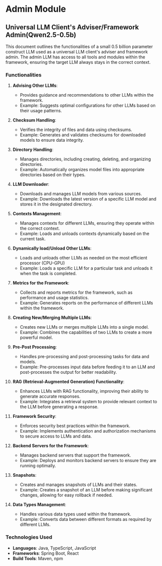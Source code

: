 # Admin Module

## Universal LLM Client's Adviser/Framework Admin(Qwen2.5-0.5b)

This document outlines the functionalities of a small 0.5 billion parameter construct LLM used 
as a universal LLM client's adviser and framework admin. The admin LLM has access to all tools 
and modules within the framework, ensuring the target LLM always stays in the correct context.

### Functionalities

1. **Advising Other LLMs**:
   - Provides guidance and recommendations to other LLMs within the framework.
   - Example: Suggests optimal configurations for other LLMs based on their usage patterns.

2. **Checksum Handling**:
   - Verifies the integrity of files and data using checksums.
   - Example: Generates and validates checksums for downloaded models to ensure data integrity.

3. **Directory Handling**:
   - Manages directories, including creating, deleting, and organizing directories.
   - Example: Automatically organizes model files into appropriate directories based on their types.

4. **LLM Downloader**:
   - Downloads and manages LLM models from various sources.
   - Example: Downloads the latest version of a specific LLM model and stores it in the designated directory.

5. **Contexts Management**:
   - Manages contexts for different LLMs, ensuring they operate within the correct context.
   - Example: Loads and unloads contexts dynamically based on the current task.

6. **Dynamically load/Unload Other LLMs**:
   - Loads and unloads other LLMs as needed on the most efficient processor (CPU-GPU)
   - Example: Loads a specific LLM for a particular task and unloads it when the task is completed.

7. **Metrics for the Framework**:
   - Collects and reports metrics for the framework, such as performance and usage statistics.
   - Example: Generates reports on the performance of different LLMs within the framework.

8. **Creating New/Merging Multiple LLMs**:
   - Creates new LLMs or merges multiple LLMs into a single model.
   - Example: Combines the capabilities of two LLMs to create a more powerful model.

9. **Pre-Post Processing**:
   - Handles pre-processing and post-processing tasks for data and models.
   - Example: Pre-processes input data before feeding it to an LLM and post-processes the output for better readability.

10. **RAG (Retrieval-Augmented Generation) Functionality**:
    - Enhances LLMs with RAG functionality, improving their ability to generate accurate responses.
    - Example: Integrates a retrieval system to provide relevant context to the LLM before generating a response.

11. **Framework Security**:
    - Enforces security best practices within the framework.
    - Example: Implements authentication and authorization mechanisms to secure access to LLMs and data.

12. **Backend Servers for the Framework**:
    - Manages backend servers that support the framework.
    - Example: Deploys and monitors backend servers to ensure they are running optimally.

13. **Snapshots**:
    - Creates and manages snapshots of LLMs and their states.
    - Example: Creates a snapshot of an LLM before making significant changes, allowing for easy rollback if needed.

14. **Data Types Management**:
    - Handles various data types used within the framework.
    - Example: Converts data between different formats as required by different LLMs.

### Technologies Used

- **Languages**: Java, TypeScript, JavaScript
- **Frameworks**: Spring Boot, React
- **Build Tools**: Maven, npm

